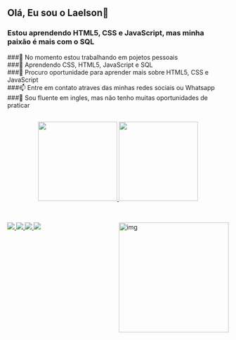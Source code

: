 ## Olá, Eu sou o Laelson👋
### Estou aprendendo HTML5, CSS e JavaScript, mas minha paixão é mais com o SQL

###🔭 No momento estou trabalhando em pojetos pessoais<br>
###🌱 Aprendendo CSS, HTML5, JavaScript e SQL<br>
###🤔 Procuro oportunidade para aprender mais sobre HTML5, CSS e JavaScript<br>
###📫 Entre em contato atraves das minhas redes sociais ou Whatsapp<br>
###💬 Sou fluente em ingles, mas não tenho muitas oportunidades de praticar<br>

##
<div align="center">
  <a href="https://github.com/LaelsonJunior">
  <img height="180em" src="https://github-readme-stats.vercel.app/api?username=LaelsonJunior&show_icons=true&theme=nightowl&include_all_commits=true&count_private=true"/>
  <img height="180em" src="https://github-readme-stats.vercel.app/api/top-langs/?username=LaelsonJunior&layout=compact&langs_count=7&theme=nightowl"/>
</div>

##
<div style="display: inline_block"><br>
  
  <img src="https://img.icons8.com/color/48/000000/html-5--v1.png"/>
  <img src="https://img.icons8.com/color/48/000000/css3.png"/>
  <img src="https://img.icons8.com/color/48/000000/javascript--v1.png"/>
  <img src="https://img.icons8.com/color/48/000000/c-sharp-logo.png"/>

  
  <img align="right" alt="img" height="250" src="https://thumbs.gfycat.com/BlaringHarmlessDiscus-max-1mb.gif">
          
</div>

